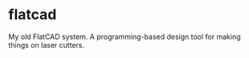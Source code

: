 flatcad
=======

My old FlatCAD system. A programming-based design tool for making things on laser cutters.
